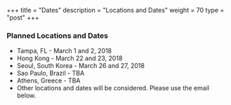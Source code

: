 +++
title = "Dates"
description = "Locations and Dates"
weight = 70
type = "post"
+++

### Planned Locations and Dates
  * Tampa, FL - March 1 and 2, 2018
  * Hong Kong - March 22 and 23, 2018
  * Seoul, South Korea - March 26 and 27, 2018
  * Sao Paulo, Brazil - TBA
  * Athens, Greece - TBA
  * Other locations and dates will be considered. Please use the email below.